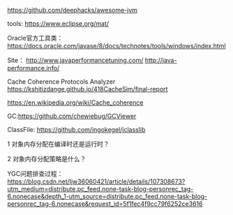 https://github.com/deephacks/awesome-jvm

tools: https://www.eclipse.org/mat/

Oracle官方工具类：https://docs.oracle.com/javase/8/docs/technotes/tools/windows/index.html

Site：
http://www.javaperformancetuning.com/
http://java-performance.info/

Cache Coherence Protocols Analyzer
https://kshitizdange.github.io/418CacheSim/final-report

https://en.wikipedia.org/wiki/Cache_coherence


GC:https://github.com/chewiebug/GCViewer

ClassFile: https://github.com/ingokegel/jclasslib

1 对象内存分配在编译时还是运行时？

2 对象内存分配策略是什么？

YGC问题排查过程：https://blog.csdn.net/ljw36060421/article/details/107308673?utm_medium=distribute.pc_feed.none-task-blog-personrec_tag-6.nonecase&depth_1-utm_source=distribute.pc_feed.none-task-blog-personrec_tag-6.nonecase&request_id=5f1fec4f9cc79f6252ce3616









